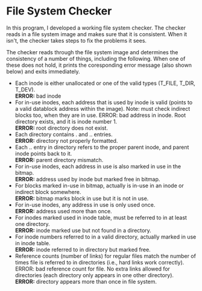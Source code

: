 # File System Checker

In this program, I developed a working file system checker. The checker reads in a file system image and makes sure that 
it is consistent. When it isn't, the checker takes steps to fix the problems it sees. 

The checker reads through the file system image and determines the consistency of a number of things, including the following. 
When one of these does not hold, it prints the coresponding error message (also shown below) and exits immediately.

* Each inode is either unallocated or one of the valid types (T_FILE, T_DIR, T_DEV).    
  **ERROR:** bad inode   
* For in-use inodes, each address that is used by inode is valid (points to a valid datablock address within the image). Note: must check indirect blocks too, when they are in use. ERROR: bad address in inode.
Root directory exists, and it is inode number 1.   
  **ERROR:** root directory does not exist.   
* Each directory contains . and .. entries.   
  **ERROR:** directory not properly formatted.   
* Each .. entry in directory refers to the proper parent inode, and parent inode points back to it.   
  **ERROR:** parent directory mismatch.   
* For in-use inodes, each address in use is also marked in use in the bitmap.   
  **ERROR:** address used by inode but marked free in bitmap.   
* For blocks marked in-use in bitmap, actually is in-use in an inode or indirect block somewhere.   
  **ERROR:** bitmap marks block in use but it is not in use.   
* For in-use inodes, any address in use is only used once.   
  **ERROR:** address used more than once.   
* For inodes marked used in inode table, must be referred to in at least one directory.   
  **ERROR:** inode marked use but not found in a directory.   
* For inode numbers referred to in a valid directory, actually marked in use in inode table.   
  **ERROR:** inode referred to in directory but marked free.   
* Reference counts (number of links) for regular files match the number of times file is referred to in directories (i.e., hard links work correctly). ERROR: bad reference count for file.
No extra links allowed for directories (each directory only appears in one other directory).   
  **ERROR:** directory appears more than once in file system.   
